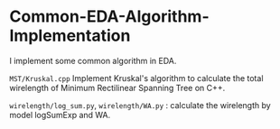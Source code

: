 # Common-EDA-Algorithm-Implementation
I implement some common algorithm in EDA. 

`MST/Kruskal.cpp` Implement Kruskal's algorithm to calculate the total wirelength of Minimum Rectilinear Spanning Tree on C++.

`wirelength/log_sum.py`, `wirelength/WA.py` : calculate the wirelength by model logSumExp and WA.
